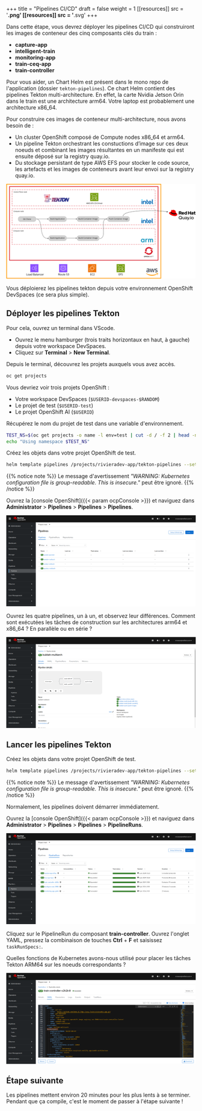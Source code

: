 +++
title = "Pipelines CI/CD"
draft = false
weight = 1
[[resources]]
  src = '**.png'
[[resources]]
  src = '**.svg'
+++

Dans cette étape, vous devrez déployer les pipelines CI/CD qui construiront les images de conteneur des cinq composants clés du train :

- **capture-app**
- **intelligent-train**
- **monitoring-app**
- **train-ceq-app**
- **train-controller**

Pour vous aider, un Chart Helm est présent dans le mono repo de l'application (dossier `tekton-pipelines`).
Ce chart Helm contient des pipelines Tekton multi-architecture.
En effet, la carte Nvidia Jetson Orin dans le train est une architecture arm64.
Votre laptop est probablement une architecture x86_64.

Pour construire ces images de conteneur multi-architecture, nous avons besoin de :

- Un cluster OpenShift composé de Compute nodes x86_64 et arm64.
- Un pipeline Tekton orchestrant les constuctions d’image sur ces deux noeuds et combinant les images résultantes en un manifeste qui est ensuite déposé sur la registry quay.io.
- Du stockage persistant de type AWS EFS pour stocker le code source, les artefacts et les images de conteneurs avant leur envoi sur la registry quay.io.

[![](pipelines.svg)](https://www.itix.fr/fr/blog/build-multi-architecture-container-images-with-kubernetes-buildah-tekton-aws/)

Vous déploierez les pipelines tekton depuis votre environnement OpenShift DevSpaces (ce sera plus simple).

## Déployer les pipelines Tekton

Pour cela, ouvrez un terminal dans VScode.

- Ouvrez le menu hamburger (trois traits horizontaux en haut, à gauche) depuis votre workspace DevSpaces.
- Cliquez sur **Terminal** > **New Terminal**.

Depuis le terminal, découvrez les projets auxquels vous avez accès.

```sh
oc get projects
```

Vous devriez voir trois projets OpenShift :

- Votre workspace DevSpaces (`$USERID-devspaces-$RANDOM`)
- Le projet de test (`$USERID-test`)
- Le projet OpenShift AI (`$USERID`)

Récupérez le nom du projet de test dans une variable d'environnement.

```sh
TEST_NS=$(oc get projects -o name -l env=test | cut -d / -f 2 | head -n 1)
echo "Using namespace $TEST_NS"
```

Créez les objets dans votre projet OpenShift de test.

```sh
helm template pipelines /projects/rivieradev-app/tekton-pipelines --set namespace="$TEST_NS" | oc apply -f -
```

{{% notice note %}}
Le message d'avertissement *"WARNING: Kubernetes configuration file is group-readable. This is insecure."* peut être ignoré.
{{% /notice %}}

Ouvrez la [console OpenShift]({{< param ocpConsole >}}) et naviguez dans **Administrator** > **Pipelines** > **Pipelines** > **Pipelines**.

![](pipelines.png)

Ouvrez les quatre pipelines, un à un, et observez leur différences.
Comment sont exécutées les tâches de construction sur les architectures arm64 et x86_64 ?
En parallèle ou en série ?

![](pipeline-buildah.png)

## Lancer les pipelines Tekton

Créez les objets dans votre projet OpenShift de test.

```sh
helm template pipelines /projects/rivieradev-app/tekton-pipelines --set namespace="$TEST_NS" --set runPipelines=true | oc create -f -
```

{{% notice note %}}
Le message d'avertissement *"WARNING: Kubernetes configuration file is group-readable. This is insecure."* peut être ignoré.
{{% /notice %}}

Normalement, les pipelines doivent démarrer immédiatement.

Ouvrez la [console OpenShift]({{< param ocpConsole >}}) et naviguez dans **Administrator** > **Pipelines** > **Pipelines** > **PipelineRuns**.

![](pipelineruns.png)

Cliquez sur le PipelineRun du composant **train-controller**.
Ouvrez l'onglet YAML, pressez la combinaison de touches **Ctrl** + **F** et saisissez `taskRunSpecs:`.

Quelles fonctions de Kubernetes avons-nous utilisé pour placer les tâches Tekton ARM64 sur les noeuds correspondants ?

![](pipelinerun-taskrunspecs.png)

## Étape suivante

Les pipelines mettent environ 20 minutes pour les plus lents à se terminer.
Pendant que ça compile, c'est le moment de passer à l'étape suivante !
